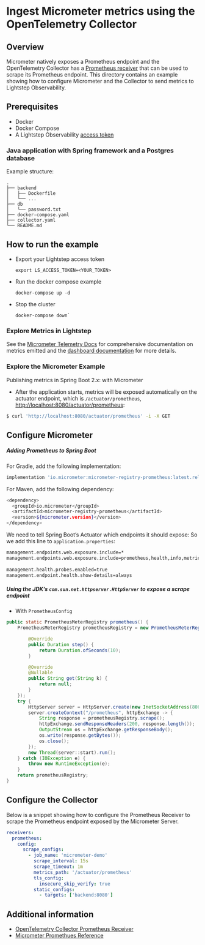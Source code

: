 # Ingest Micrometer metrics using the OpenTelemetry Collector

## Overview

 Micrometer natively exposes a Prometheus endpoint and the OpenTelemetry Collector has a [Prometheus receiver][otel-prom-receiver] that can be used to scrape its Prometheus endpoint. This directory contains an example showing how to configure Micrometer and the Collector to send metrics to Lightstep Observability.

## Prerequisites

* Docker
* Docker Compose
* A Lightstep Observability [access token][ls-docs-access-token]

### Java application with Spring framework and a Postgres database

Example structure:
```
.
├── backend
│   ├── Dockerfile
│   └── ...
├── db
│   └── password.txt
├── docker-compose.yaml
├── collector.yaml
└── README.md

```

## How to run the example

* Export your Lightstep access token
  ```
  export LS_ACCESS_TOKEN=<YOUR_TOKEN>
  ```
* Run the docker compose example
  ```
  docker-compose up -d
  ```
* Stop the cluster
  ```
  docker-compose down`
  ```

### Explore Metrics in Lightstep

See the [Micrometer Telemetry Docs][micrometer-prometheus-docs] for comprehensive documentation on metrics emitted and the [dashboard documentation][ls-docs-dashboards] for more details.

### Explore the Micrometer Example

Publishing metrics in Spring Boot 2.x: with Micrometer

* After the application starts, metrics will be exposed automatically on the actuator endpoint, which is `/actuator/prometheus`, [http://localhost:8080/actuator/prometheus](http://localhost:8080/actuator/prometheus):

```sh
$ curl 'http://localhost:8080/actuator/prometheus' -i -X GET
```

## Configure Micrometer

##### Adding Prometheus to Spring Boot

For Gradle, add the following implementation:
```sh
implementation 'io.micrometer:micrometer-registry-prometheus:latest.release'
```

For Maven, add the following dependency:
```sh
<dependency>
  <groupId>io.micrometer</groupId>
  <artifactId>micrometer-registry-prometheus</artifactId>
  <version>${micrometer.version}</version>
</dependency>
```

We need to tell Spring Boot’s Actuator which endpoints it should expose:
So we add this line to `application.properties`:
```sh
management.endpoints.web.exposure.include=*
management.endpoints.web.exposure.include=prometheus,health,info,metric
 
management.health.probes.enabled=true
management.endpoint.health.show-details=always
```

##### Using the JDK’s `com.sun.net.httpserver.HttpServer` to expose a scrape endpoint

* With `PrometheusConfig`

```java
public static PrometheusMeterRegistry prometheus() {
    PrometheusMeterRegistry prometheusRegistry = new PrometheusMeterRegistry(new PrometheusConfig() {

        @Override
        public Duration step() {
            return Duration.ofSeconds(10);
        }

        @Override
        @Nullable
        public String get(String k) {
            return null;
        }
    });
    try {
        HttpServer server = HttpServer.create(new InetSocketAddress(8080), 0);
        server.createContext("/prometheus", httpExchange -> {
            String response = prometheusRegistry.scrape();
            httpExchange.sendResponseHeaders(200, response.length());
            OutputStream os = httpExchange.getResponseBody();
            os.write(response.getBytes());
            os.close();
        });
        new Thread(server::start).run();
    } catch (IOException e) {
        throw new RuntimeException(e);
    }
    return prometheusRegistry;
}
```

## Configure the Collector

Below is a snippet showing how to configure the Prometheus Receiver to scrape the Prometheus endpoint exposed by the Micrometer Server.

```yaml
receivers:
  prometheus:
    config:
      scrape_configs:
        - job_name: 'micrometer-demo'
          scrape_interval: 15s
          scrape_timeout: 1m
          metrics_path: '/actuator/prometheus'
          tls_config:
            insecure_skip_verify: true
          static_configs:
            - targets: ['backend:8080']
```



## Additional information

- [OpenTelemetry Collector Prometheus Receiver][otel-prom-receiver]
- [Micrometer Promethues Reference][micrometer-prometheus-docs]

[ls-docs-access-token]: https://docs.lightstep.com/docs/create-and-manage-access-tokens
[ls-docs-dashboards]: https://docs.lightstep.com/docs/create-and-manage-dashboards
[otel-prom-receiver]: https://github.com/open-telemetry/opentelemetry-collector-contrib/tree/main/receiver/prometheusreceiver
[micrometer-prometheus-docs]: https://micrometer.io/docs/registry/prometheus/
[learn-Micrometer-repo]: https://github.com/Micrometer/Micrometer/blob/master/docker/server/README.md